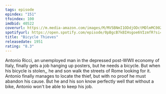 ```yaml
---
tags: episode
epindex: "151"
tfoindex: 100
imdbid: 40522
coverurl: https://m.media-amazon.com/images/M/MV5BNmI1ODdjODctMDlmMC00ZWViLWI5MzYtYzRhNDdjYmM3MzFjXkEyXkFqcGdeQXVyMTMxODk2OTU@._V1_SY300_CR1,0,202,300_.jpg
spotifyurl: https://open.spotify.com/episode/0pBgcB7kBIHsgoe6VIzmfR?si=b82832cc4b064b7f
title: "Bicycle Thieves"
releasedate: 1951
rating: "8.3"
---
```


Antonio Ricci, an unemployed man in the depressed post-WWII economy of Italy, finally gets a job hanging up posters, but he needs a bicycle. But when his bicycle is stolen,, he and son walk the streets of Rome looking for it. Antonio finally manages to locate the thief, but with no proof he must abandon his cause. But he and his son know perfectly well that without a bike, Antonio won't be able to keep his job.